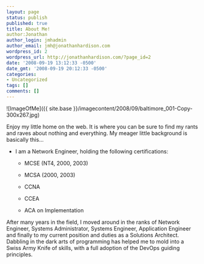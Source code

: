 ```yaml
---
layout: page
status: publish
published: true
title: About Me!
author:Jonathan
author_login: jmhadmin
author_email: jmh@jonathanhardison.com
wordpress_id: 2
wordpress_url: http://jonathanhardison.com/?page_id=2
date: '2008-09-19 13:12:33 -0500'
date_gmt: '2008-09-19 20:12:33 -0500'
categories:
- Uncategorized
tags: []
comments: []
---
```

![ImageOfMe]({{ site.base }}/imagecontent/2008/09/baltimore_001-Copy-300x267.jpg)

Enjoy my little home on the web. It is where you can be sure to find my rants and raves about nothing and everything.
My meager little background is basically this...

* I am a Network Engineer, holding the following certifications: 
  * MCSE (NT4, 2000, 2003) 
      
  * MCSA (2000, 2003)
      
  * CCNA
      
  * CCEA 
      
  * ACA on Implementation
      
After many years in the field, I moved around in the ranks of Network Engineer, Systems Administrator, Systems Engineer, Application Engineer and finally to my current position and duties as a Solutions Architect. Dabbling in the dark arts of programming has helped me to mold into a Swiss Army Knife of skills, with a full adoption of the DevOps guiding principles.
